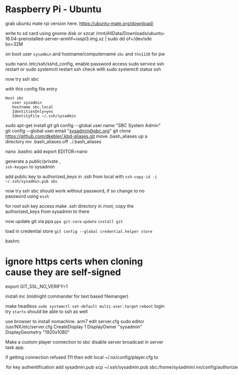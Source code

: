 #  Raspberry Pi - Ubuntu

grab ubuntu mate rpi version here.
https://ubuntu-mate.org/download/

write to sd card using gnome disk or
xzcat /mnt/AllData/Downloads/ubuntu-16.04-preinstalled-server-armhf+raspi3.img.xz | sudo dd of=/dev/sde bs=32M

on boot user `sysadmin` and hostname/computername `sbc` and `thx1138` for pw

sudo nano /etc/ssh/sshd_config, enable password access
sudo service ssh restart
or
sudo systemctl restart ssh
check with
sudo systemctl status ssh

now try
ssh sbc

with this config file entry
```
Host sbc
   user sysadmin
   hostname sbc.local
   IdentitiesOnly=yes
   IdentityFile ~/.ssh/sysadmin
```

sudo apt-get install git
git config --global user.name "SBC System Admin"
git config --global user.email "sysadmin@sbc.org"
git clone https://github.com/dkebler/.kbd-aliases.git
move .bash_aliases up a directory
mv .bash_aliases.off ../.bash_aliases

nano .bashrc
add
export EDITOR=nano

generate a public/private ,   
`ssh-keygen`   to sysadmin

add public key to authorized_keys in .ssh from local with
`ssh-copy-id -i ~/.ssh/sysadmin.pub sbc`

now try
ssh sbc
should work without password, if so
change to no password using
`essh`

for root ssh key access
make .ssh directory in /root,  copy the authorized_keys from sysadmin to there


now update git via ppa
`ppa git-core`
`update`
`install git`

load in credential store
`git config --global credential.helper store`

bashrc
# ignore https certs when cloning cause they are self-signed
export GIT_SSL_NO_VERIFY=1

install mc   (midnight commander for text based filemanger)

make headless
`sudo systemctl set-default multi-user.target`
`reboot`
login
try `startx`
should be able to ssh as well

use browser to install nomachine. arm7
edit server.cfg
sudo editor /usr/NX/etc/server.cfg
CreateDisplay 1
DisplayOwner "sysadmin"
DisplayGeometry "1920x1080"

Make a custom player connection to sbc
disable server broadcast in server task app.

if getting connection refused 111 then edit local ~/.nx/config/player.cfg  to
  <option key="Discover other NoMachine servers in the network" value="false" />

for key authentification add sysadmin.pub
scp ~/.ssh/sysadmin.pub  sbc:/home/sysadmin/.nx/config/authorized.crt
sudo /etc/NX/nxserver --restart
try key based session.
remove pw login
`AcceptedAuthenticationMethods NX-private-key`
in server.cfg.

reboot to check it all out.

then save image as base

### Software

### Prepare /opt
put third party software in /opt
opt/   
sudo chown root:sysadmin /opt
sudo chmod 775 /opt

### Prepare root for use
add these to root's .bashrc
```
for f in /home/sysadmin/.kbd-aliases/*; do
if [ ${f: -4} != ".off" ] && [ $(basename $f) != "README.md" ] ; then
  # echo 'loading alises '$f
. $f
fi
done

#default editor >editor
export EDITOR=nano

# ignore https certs when cloning cause they are self-signed
export GIT_SSL_NO_VERIFY=1
```

### NODE
sudo -i
curl -sL https://deb.nodesource.com/setup_7.x | bash -
installa nodejs

move globals
mkdir /opt/npm-global
npm config set prefix '/opt/npm-global'
# add path for moved npm globals to .bashrc
export PATH="/opt/npm-global/bin:"$PATH

npmig n
npmig pm2

### IDE
installa geany


### i2c
if need be
installa i2c-tools

edit
/boot/config.text
dtparam=i2c_arm=on
dtparam=i2c_arm_baudrate=10000
remove i2c-dev and bcm2307 from /etc/modules-load.d/rpi2.conf

Add sysadmin to i2c group
sudo usermod -a -G i2c sysadmin

### git-cola
installa git-cola then remove files from user/bin and replace with links from /bin of repo cloned to /opt
in /opt    git clone https://github.com/git-cola/git-cola.git
git config --global cola.terminal "mate-terminal"
git config --global  gui.editor geany


subrepo
git clone https://github.com/ingydotnet/git-subrepo.git
source /path/to/git-subrepo/.rc


installa synaptic


### node-gyp

should all be loaded not necessary
installa build-essential
installa older python for node-gyp
installa python2.7
make node-gyp use 2.7 with
node-gyp --python /usr/bin/python2.7
for existing project builds set npm variable
npm config set python /usr/bin/python2.7

# pigpio
in /opt
git clone https://github.com/joan2937/pigpio
cd pigpio
make
check version
pigpiod -v
run tests
sudo ./x_pigpio # check C I/F

sudo make install
sudo pigpiod    # start daemon
more tests
./x_pigpiod_if2 # check C      I/F to daemon
./x_pigpio.py   # check Python I/F to daemon
./x_pigs        # check pigs   I/F to daemon
./x_pipe        # check pipe   I/F to daemon

### docker

installa docker
$ curl -sSL get.docker.com | sh


### running gpio

----
Here is my solution which is a bit more secure but still requires using sudo but will work for headless where entering a sudo password is not an option.

Have a sudoer account for running code  in my case `sysadmin` that can ONLY be entered via ssh with with a keypair.

Now
Add this a file, say `gpio-node`, in /etc/sudoers.d/
```
# group gpio can also run node for headless access to pigpio library
%gpio ALL=NOPASSWD: /usr/local/bin/node
```
make sure (add) `sysadmin` is in the `gpio` group
note:  don't use ` /usr/bin/node` as NOPASSWD doesn't work with links! and that's a link not `node` itself.  Any issue make sure that /usr/local/bin is before  /usr/bin in your path.  BTW that "node" links to nodejs in the same directory that is hard linked to node in /usr/local/bin.

now in your package.json write any scripts which will call pigpio library with `sudo node`  instead of `node`.   You shouldn't be asked for a  password.

As extra security since I only have a single user on my headless machine I  chowned the group to `node` and removed running node by everyone.   
```
sudo chmod 754 /usr/local/bin/node
sudo chown root:sysadmin /usr/local/bin/node

-rwxr-xr-- 1 root sysadmin 23888496 May  3 15:39 node*
```
of note you can still run node without sudo fine albiet with the last suggestion only from `sysadmin`
